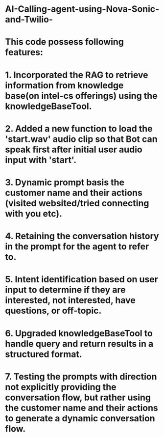 # AI-Calling-agent-using-Nova-Sonic-and-Twilio-

# This code possess following features:
# 1. Incorporated the RAG to retrieve information from knowledge base(on intel-cs offerings) using the knowledgeBaseTool.
# 2. Added a new function to load the 'start.wav' audio clip so that Bot can speak first after initial user audio input with 'start'.
# 3. Dynamic prompt basis the customer name and their actions (visited websited/tried connecting with you etc).
# 4. Retaining the conversation history in the prompt for the agent to refer to.
# 5. Intent identification based on user input to determine if they are interested, not interested, have questions, or off-topic.
# 6. Upgraded knowledgeBaseTool to handle query and return results in a structured format.
# 7. Testing the prompts with direction not explicitly providing the conversation flow, but rather using the customer name and their actions to generate a dynamic conversation flow. 

